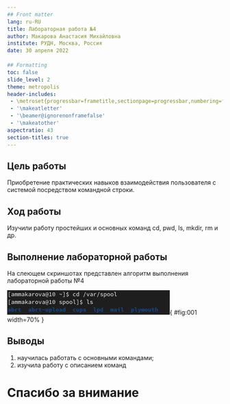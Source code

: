 ```yaml
---
## Front matter
lang: ru-RU
title: Лабораторная работа №4
author: Макарова Анастасия Михайловна
institute: РУДН, Москва, Россия
date: 30 апреля 2022

## Formatting
toc: false
slide_level: 2
theme: metropolis
header-includes: 
 - \metroset{progressbar=frametitle,sectionpage=progressbar,numbering=fraction}
 - '\makeatletter'
 - '\beamer@ignorenonframefalse'
 - '\makeatother'
aspectratio: 43
section-titles: true
---
```



## Цель работы 

Приобретение практических навыков взаимодействия пользователя с системой посредством командной строки.

## Ход работы

Изучили работу простейших и основных команд cd, pwd, ls, mkdir, rm и др.

## Выполнение лабораторной работы

На слеющем скриншотах представлен алгоритм выполнения лабораторной работы №4

![Команды cd и ls](image/12.png){ #fig:001 width=70% }

## Выводы

1) научилась работать с основными командами;
2) изучила работу с описанием команд

# Спасибо за внимание


